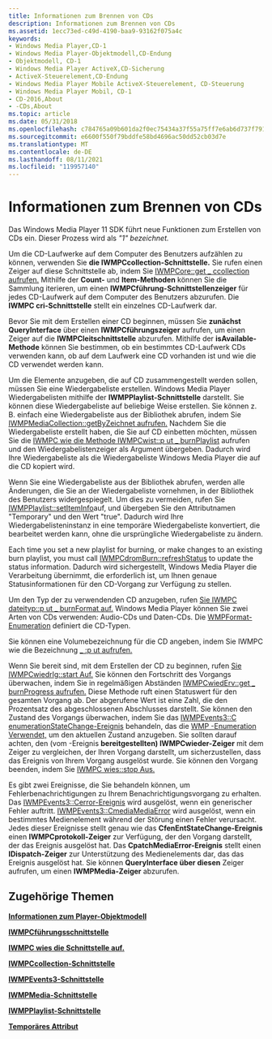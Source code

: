 ```yaml
---
title: Informationen zum Brennen von CDs
description: Informationen zum Brennen von CDs
ms.assetid: 1ecc73ed-c49d-4190-baa9-93162f075a4c
keywords:
- Windows Media Player,CD-1
- Windows Media Player-Objektmodell,CD-Endung
- Objektmodell, CD-1
- Windows Media Player ActiveX,CD-Sicherung
- ActiveX-Steuerelement,CD-Endung
- Windows Media Player Mobile ActiveX-Steuerelement, CD-Steuerung
- Windows Media Player Mobil, CD-1
- CD-2016,About
- -CDs,About
ms.topic: article
ms.date: 05/31/2018
ms.openlocfilehash: c784765a09b601da2f0ec75434a37f55a75ff7e6ab6d737f7912daab8f197c07
ms.sourcegitcommit: e6600f550f79bddfe58bd4696ac50dd52cb03d7e
ms.translationtype: MT
ms.contentlocale: de-DE
ms.lasthandoff: 08/11/2021
ms.locfileid: "119957140"
---
```

# <a name="about-cd-burning"></a>Informationen zum Brennen von CDs

Das Windows Media Player 11 SDK führt neue Funktionen zum Erstellen von CDs ein. Dieser Prozess wird als *"1" bezeichnet.*

Um die CD-Laufwerke auf dem Computer des Benutzers aufzählen zu können, verwenden Sie **die IWMPCcollection-Schnittstelle.** Sie rufen einen Zeiger auf diese Schnittstelle ab, indem Sie [IWMPCore::get \_ ccollection aufrufen.](/previous-versions/windows/desktop/api/wmp/nf-wmp-iwmpcore-get_cdromcollection) Mithilfe der **Count-** und **Item-Methoden** können Sie die Sammlung iterieren, um einen **IWMPCführung-Schnittstellenzeiger** für jedes CD-Laufwerk auf dem Computer des Benutzers abzurufen. Die **IWMPC cri-Schnittstelle** stellt ein einzelnes CD-Laufwerk dar.

Bevor Sie mit dem Erstellen einer CD beginnen, müssen Sie **zunächst QueryInterface** über einen **IWMPCführungszeiger** aufrufen, um einen Zeiger auf die **IWMPCleitschnittstelle** abzurufen. Mithilfe der **isAvailable-Methode** können Sie bestimmen, ob ein bestimmtes CD-Laufwerk CDs verwenden kann, ob auf dem Laufwerk eine CD vorhanden ist und wie die CD verwendet werden kann.

Um die Elemente anzugeben, die auf CD zusammengestellt werden sollen, müssen Sie eine Wiedergabeliste erstellen. Windows Media Player Wiedergabelisten mithilfe der **IWMPPlaylist-Schnittstelle** darstellt. Sie können diese Wiedergabeliste auf beliebige Weise erstellen. Sie können z. B. einfach eine Wiedergabeliste aus der Bibliothek abrufen, indem Sie [IWMPMediaCollection::getByZeichnet aufrufen.](/previous-versions/windows/desktop/api/wmp/nf-wmp-iwmpmediacollection-getbyalbum) Nachdem Sie die Wiedergabeliste erstellt haben, die Sie auf CD einbetten möchten, müssen Sie die [IWMPC wie die Methode IWMPCwist::p ut \_ burnPlaylist](/previous-versions/windows/desktop/api/wmp/nf-wmp-iwmpcdromburn-put_burnplaylist) aufrufen und den Wiedergabelistenzeiger als Argument übergeben. Dadurch wird Ihre Wiedergabeliste als die Wiedergabeliste Windows Media Player die auf die CD kopiert wird.

Wenn Sie eine Wiedergabeliste aus der Bibliothek abrufen, werden alle Änderungen, die Sie an der Wiedergabeliste vornehmen, in der Bibliothek des Benutzers widergespiegelt. Um dies zu vermeiden, rufen Sie [IWMPPlaylist::setItemInfo](/previous-versions/windows/desktop/api/wmp/nf-wmp-iwmpplaylist-setiteminfo)auf, und übergeben Sie den Attributnamen "Temporary" und den Wert "true". Dadurch wird Ihre Wiedergabelisteninstanz in eine temporäre Wiedergabeliste konvertiert, die bearbeitet werden kann, ohne die ursprüngliche Wiedergabeliste zu ändern.

Each time you set a new playlist for burning, or make changes to an existing burn playlist, you must call [IWMPCdromBurn::refreshStatus](/previous-versions/windows/desktop/api/wmp/nf-wmp-iwmpcdromburn-refreshstatus) to update the status information. Dadurch wird sichergestellt, Windows Media Player die Verarbeitung übernimmt, die erforderlich ist, um Ihnen genaue Statusinformationen für den CD-Vorgang zur Verfügung zu stellen.

Um den Typ der zu verwendenden CD anzugeben, rufen [Sie IWMPC dateityp::p ut \_ burnFormat auf.](/previous-versions/windows/desktop/api/wmp/nf-wmp-iwmpcdromburn-put_burnformat) Windows Media Player können Sie zwei Arten von CDs verwenden: Audio-CDs und Daten-CDs. Die [WMPFormat-Enumeration](/previous-versions/windows/desktop/api/wmp/ne-wmp-wmpburnformat) definiert die CD-Typen.

Sie können eine Volumebezeichnung für die CD angeben, indem Sie IWMPC wie die Bezeichnung [ \_ :p ut aufrufen.](/previous-versions/windows/desktop/api/wmp/nf-wmp-iwmpcdromburn-put_label)

Wenn Sie bereit sind, mit dem Erstellen der CD zu beginnen, rufen [Sie IWMPCwiedrIg::start Auf.](/previous-versions/windows/desktop/api/wmp/nf-wmp-iwmpcdromburn-startburn) Sie können den Fortschritt des Vorgangs überwachen, indem Sie in regelmäßigen Abständen [IWMPCwiedErv::get \_ burnProgress aufrufen.](/previous-versions/windows/desktop/api/wmp/nf-wmp-iwmpcdromburn-get_burnprogress) Diese Methode ruft einen Statuswert für den gesamten Vorgang ab. Der abgerufene Wert ist eine Zahl, die den Prozentsatz des abgeschlossenen Abschlusses darstellt. Sie können den Zustand des Vorgangs überwachen, indem Sie das [IWMPEvents3::C enumerationStateChange-Ereignis](/previous-versions/windows/desktop/api/wmp/nf-wmp-iwmpevents3-cdromburnstatechange) behandeln, das die [WMP -Enumeration Verwendet,](/previous-versions/windows/desktop/api/wmp/ne-wmp-wmpburnstate) um den aktuellen Zustand anzugeben. Sie sollten darauf achten, den (vom -Ereignis **bereitgestellten) IWMPCwieder-Zeiger** mit dem Zeiger zu vergleichen, der Ihren Vorgang darstellt, um sicherzustellen, dass das Ereignis von Ihrem Vorgang ausgelöst wurde. Sie können den Vorgang beenden, indem Sie [IWMPC wies::stop Aus.](/previous-versions/windows/desktop/api/wmp/nf-wmp-iwmpcdromburn-stopburn)

Es gibt zwei Ereignisse, die Sie behandeln können, um Fehlerbenachrichtigungen zu Ihrem Benachrichtigungsvorgang zu erhalten. Das [IWMPEvents3::Cerror-Ereignis](/previous-versions/windows/desktop/api/wmp/nf-wmp-iwmpevents3-cdromburnerror) wird ausgelöst, wenn ein generischer Fehler auftritt. [IWMPEvents3::CmediaMediaError](/previous-versions/windows/desktop/api/wmp/nf-wmp-iwmpevents3-cdromburnmediaerror) wird ausgelöst, wenn ein bestimmtes Medienelement während der Störung einen Fehler verursacht. Jedes dieser Ereignisse stellt genau wie das **CfenEntStateChange-Ereignis** einen **IWMPCprotokoll-Zeiger** zur Verfügung, der den Vorgang darstellt, der das Ereignis ausgelöst hat. Das **CpatchMediaError-Ereignis** stellt einen **IDispatch-Zeiger** zur Unterstützung des Medienelements dar, das das Ereignis ausgelöst hat. Sie können **QueryInterface über diesen** Zeiger aufrufen, um einen **IWMPMedia-Zeiger** abzurufen.

## <a name="related-topics"></a>Zugehörige Themen

<dl> <dt>

[**Informationen zum Player-Objektmodell**](about-the-player-object-model.md)
</dt> <dt>

[**IWMPCführungsschnittstelle**](/previous-versions/windows/desktop/api/wmp/nn-wmp-iwmpcdrom)
</dt> <dt>

[**IWMPC wies die Schnittstelle auf.**](/previous-versions/windows/desktop/api/wmp/nn-wmp-iwmpcdromburn)
</dt> <dt>

[**IWMPCcollection-Schnittstelle**](/previous-versions/windows/desktop/api/wmp/nn-wmp-iwmpcdromcollection)
</dt> <dt>

[**IWMPEvents3-Schnittstelle**](/previous-versions/windows/desktop/api/wmp/nn-wmp-iwmpevents3)
</dt> <dt>

[**IWMPMedia-Schnittstelle**](/previous-versions/windows/desktop/api/wmp/nn-wmp-iwmpmedia)
</dt> <dt>

[**IWMPPlaylist-Schnittstelle**](/previous-versions/windows/desktop/api/wmp/nn-wmp-iwmpplaylist)
</dt> <dt>

[**Temporäres Attribut**](temporary-attribute.md)
</dt> </dl>

 

 




